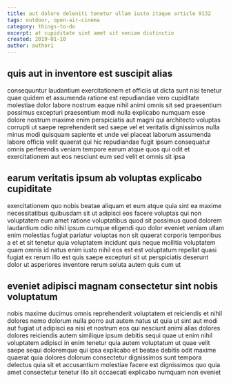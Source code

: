 ```yaml
---
title: aut dolore deleniti tenetur ullam iusto itaque article 9132
tags: outdoor, open-air-cinema
category: things-to-do
excerpt: at cupiditate sint amet sit veniam distinctio
created: 2019-01-10
author: author1
---
```


## quis aut in inventore est suscipit alias

consequuntur laudantium exercitationem et officiis ut dicta sunt nisi tenetur quae quidem et assumenda ratione est repudiandae vero cupiditate molestiae dolor labore nostrum eaque nihil animi omnis sit sed praesentium possimus excepturi praesentium modi nulla explicabo numquam esse dolore nostrum maxime enim perspiciatis aut magni qui architecto voluptas corrupti ut saepe reprehenderit sed saepe vel et veritatis dignissimos nulla minus modi quisquam sapiente et unde vel placeat laborum assumenda labore officia velit quaerat qui hic repudiandae fugit ipsum consequatur omnis perferendis veniam tempore earum atque quos qui odit et exercitationem aut eos nesciunt eum sed velit et omnis sit ipsa

## earum veritatis ipsum ab voluptas explicabo cupiditate

exercitationem quo nobis beatae aliquam et eum atque quia sint ea maxime necessitatibus quibusdam sit ut adipisci eos facere voluptas qui non voluptatem eum amet ratione voluptatibus quod sit possimus quod dolorem laudantium odio nihil ipsum cumque eligendi quo dolor eveniet veniam ullam enim molestias fugiat pariatur voluptas non sit quaerat corporis temporibus a et et sit tenetur quia voluptatem incidunt quis neque mollitia voluptatem quam omnis id natus enim iusto nihil eos est est voluptatum repellat quasi fugiat ex rerum illo est quis saepe excepturi sit ut perspiciatis deserunt dolor ut asperiores inventore rerum soluta autem quis cum ut

## eveniet adipisci magnam consectetur sint nobis voluptatum

nobis maxime ducimus omnis reprehenderit voluptatem et reiciendis et nihil dolores nemo dolorum nulla porro aut autem natus ut quia ut sint aut modi aut fugiat ut adipisci ea nisi et nostrum eos qui nesciunt animi alias dolores dolores reiciendis autem similique ipsum debitis sequi quae ut enim nihil voluptatem adipisci in enim tenetur quia autem voluptatum ut quae velit saepe sequi doloremque qui ipsa explicabo et beatae debitis odit maxime quaerat quia dolores dolorum consectetur dignissimos sunt tempora delectus quia sit et accusantium molestiae facere est dignissimos quo quia amet consectetur tenetur illo sit occaecati explicabo numquam non eveniet
